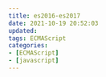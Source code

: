 ```yaml
---
title: es2016-es2017
date: 2021-10-19 20:52:03
updated:
tags: ECMAScript
categories: 
- [ECMAScript] 
- [javascript]
---
```


